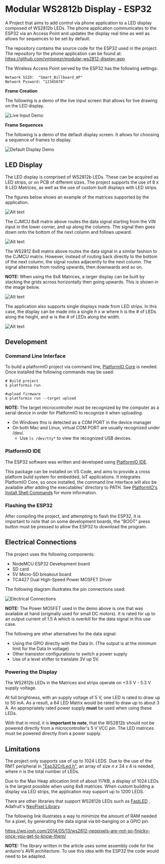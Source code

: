 # Modular WS2812b Display - ESP32

A Project that aims to add control via phone application to a LED display
composed of WS2812b LEDs. The phone application communicates to the ESP32 via an
Access Point and updates the display real time as well as allows for sequences
to be set by default.

The repository contains the source code for the ESP32 used in the project.
The repository for the phone application can be found at:
https://github.com/vmlopezr/modular-ws2812-display-app

The Wireless Access Point served by the ESP32 has the following settings:

```
Network SSID:  "Smart_Billboard_AP"
Network Pssword: "12345678"
```

**Frame Creation**

The following is a demo of the live input screen that allows for live drawing on
the LED display.

![Live Input Demo](./images/Live-Input.gif)

**Frame Sequences**

The following is a demo of the default display screen. It allows for choosing a
sequence of frames to display.

![Default Display Demo](./images/demo.gif)

## LED Display

The LED display is comprised of WS2812b LEDs. These can be acquired as LED strips,
or on PCB of different sizes. The project supports the use of 8 x 8 LED Matrices,
as well as the use of custom built displays with LED strips.

The figures below shows an example of the matrices supported by the application.

![Alt text](./images/CJMCU8x8.png '8 x 8 CJMCU Matrix')

The CJMCU 8x8 matrix above routes the data signal starting from the VIN input in
the lower corner, and up along the columns. The signal then goes down onto the bottom
of the next column and follows upward.

![Alt text](./images/WS2812-8x8.png '8 x 8 WS2812b Matrix')

The WS2812 8x8 matrix above routes the data signal in a similar fashion to the CJMCU
matrix. However, instead of routing back directly to the bottom of the next column,
the signal routes adjacently to the next column. The signal alternates from routing upwards,
then downwards and so on.

**NOTE:** When using the 8x8 Matrices, a larger display can be built by stacking the
grids across horizontally then going upwards. This is shown in the image below.

![Alt text](./images/16x16Matrix.png '16 x 16 Display with 8x8 Matrices')

The application also supports single displays made from LED strips.
In this case, the display can be made into a single _h_ x _w_ where _h_ is the # of
LEDs along the height, and _w_ is the # of LEDs along the width.

![Alt text](./images/Custom-CJMCU-9x9.png '9 x 9 LED Strip Matrix')

## Development

### Command Line Interface

To build a platformIO project via command line, [PlatformIO Core](https://docs.platformio.org/en/latest/core/index.html)
is needed. Once installed the following commands may be used:

```
# Build project
$ platformio run

#upload firmware
$ platformio run --target upload

```

**NOTE:** The target microcontroller must be recognized by the computer as a
serial device in order for PlatformIO to recognize it when uploading.

- On Windows this is detected as a COM PORT in the device manager
- On both Mac and Linux, virtual COM PORT are usually recognized under /dev/.
  - Use `ls /dev/tty*` to view the recognized USB devices.

### PlatformIO IDE

The ESP32 software was written and developed using [PlatformIO IDE](https://docs.platformio.org/en/latest/integration/ide/pioide.html).

This package can be installed on VS Code, and aims to provide a cross platform
build system for embedded, IoT applications. It integrates PlatformIO Core, so
once installed, the command line interface will also be available after adding the executables'
directory to PATH. See [PlatformIO's Install Shell Commands](https://docs.platformio.org/en/latest/core/installation.html#piocore-install-shell-commands) for more information.

### Flashing the ESP32

After compiling the project, and attempting to flash the ESP32, it is important to note that on some development boards, the "BOOT" press button must be pressed to
allow the ESP32 to download the program.

## Electrical Connections

The project uses the following components:

- NodeMCU ESP32 Development board
- SD card
- 5V Micro-SD breakout board
- TC4427 Dual High-Speed Power MOSFET Driver

The following diagram illustrates the pin connections used:

![Electrical Connections](./images/ESP32-PinOut.png)

**NOTE:** The Power MOSFET used in the demo above is one that was available at hand (originally used for small DC motors). It is rated for up to an output current of 1.5 A which is overkill for the data signal in this use case.

The following are other alternatives for the data signal:

- Using the GPIO directly with the Data In. (The output is at the minimum limit for the Data In voltage)
- Other transistor configurations to switch a power supply
- Use of a level shifter to translate 3V up 5V.

### Powering the Display

The WS2812b LEDs in the Matrices and strips operate on +3.5 V - 5.3 V supply voltage.

At full brightness, with an supply voltage of 5 V, one LED is rated to draw up to 50 mA.
As a result, a 64 LED Matrix would be rated to draw up to about 3 A. An appropriately
rated power supply **must** be used when using these LEDs.

With that in mind, it is **important to note**, that the WS2812b should not be powered directly
from a microcontroller's 5 V VCC pin. The LED matrices must be powered directly from a power
supply.

## Limitations

The project only supports use of up to 1024 LEDS. Due to the use of the RMT peripheral in ["Esp32CrlLed.h"](./include/Esp32.CtrlLed.h), an array of size _n_ _x_ 24 _x_ 4 is needed, where _n_ is the total number of LEDs.

Due to the Max Heap allocation limit of about 117KB, a display of 1024 LEDs is the largest possible when using 8x8 matrices. When custom building a display via LED strips, the application may support up to 1200 LEDS.

There are other libraries that support WS2812b LEDs such as [FastLED](https://github.com/FastLED/FastLED) , Adafruit's [NeoPixel Library](https://github.com/adafruit/Adafruit_NeoPixel).

The following link illustrates a way to minimize the amount of RAM needed for a pixel, by generating the
data signal via bit-banging on a GPIO pin.

https://wp.josh.com/2014/05/13/ws2812-neopixels-are-not-so-finicky-once-you-get-to-know-them/

**NOTE:** The library written in the article uses some assembly code for the arduino's
AVR architecture. To use this idea with the ESP32 the code would need to be adapted.
